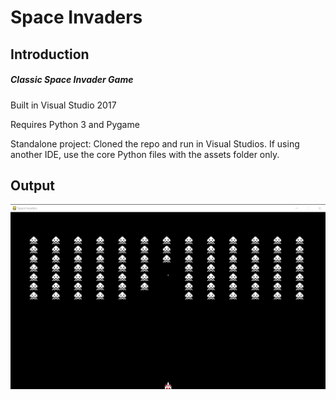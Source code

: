 # Space Invaders

## Introduction

##### Classic Space Invader Game

Built in Visual Studio 2017 

Requires Python 3 and Pygame

Standalone project: Cloned the repo and run in Visual Studios. If using another IDE, use the core Python files with the assets folder only.

## Output

![Console](SpaceInvaders/assets/Capture.PNG)

